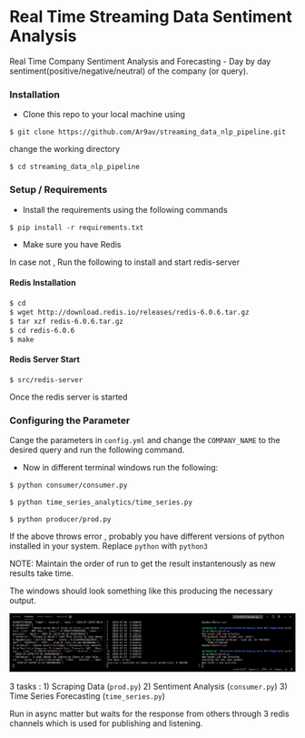# Real Time Streaming Data Sentiment Analysis 

Real Time Company Sentiment Analysis and Forecasting -  Day by day sentiment(positive/negative/neutral) of the company (or query). 

### Installation
- Clone this repo to your local machine using
```shell
$ git clone https://github.com/Ar9av/streaming_data_nlp_pipeline.git
```
change the working directory

```shell
$ cd streaming_data_nlp_pipeline
```

### Setup / Requirements

- Install the requirements using the following commands

```shell
$ pip install -r requirements.txt
```

- Make sure you have Redis

In case not , Run the following to install and start redis-server

#### Redis Installation

```shell
$ cd
$ wget http://download.redis.io/releases/redis-6.0.6.tar.gz
$ tar xzf redis-6.0.6.tar.gz
$ cd redis-6.0.6
$ make
```

#### Redis Server Start

```shell
$ src/redis-server
```


Once the redis server is started 

### Configuring the Parameter

Cange the parameters in ``config.yml`` and change the ``COMPANY_NAME`` to the desired query and run the following command.


- Now in different terminal windows run the following:

```shell
$ python consumer/consumer.py
```

```shell
$ python time_series_analytics/time_series.py
```

```shell
$ python producer/prod.py
```

If the above throws error , probably you have different versions of python installed in your system.
Replace ``python`` with ``python3``

NOTE: Maintain the order of run to get the result instantenously as new results take time.

The windows should look something like this producing the necessary output.

![3-terminals](https://github.com/Ar9av/streaming_data_nlp_pipeline/blob/master/resources/terminals.png)


3 tasks : 1) Scraping Data (``prod.py``)
          2) Sentiment Analysis (``consumer.py``)
          3) Time Series Forecasting (``time_series.py``)

Run in async matter but waits for the response from others through 3 redis channels which is used for publishing and listening.


